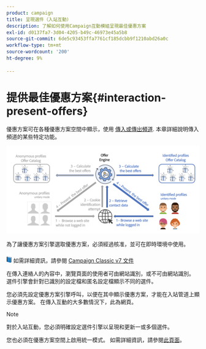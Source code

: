 ```yaml
---
product: campaign
title: 呈現選件（入站互動）
description: 了解如何使用Campaign互動模組呈現最佳優惠方案
exl-id: d0137fa7-3d04-4205-b49c-46973e45a5b8
source-git-commit: 6de5c93453ffa7761cf185dcbb9f1210abd26a0c
workflow-type: tm+mt
source-wordcount: '200'
ht-degree: 9%

---
```


# 提供最佳優惠方案{#interaction-present-offers}

優惠方案可在各種優惠方案空間中顯示，使用 [傳入或傳出頻道](interaction-architecture.md#interaction-types). 本章詳細說明傳入頻道的某些特定功能。

![](assets/inbound-interactions.png)

為了讓優惠方案引擎選取優惠方案，必須經過核准，並可在即時環境中使用。

![](../assets/do-not-localize/book.png) 如需詳細資訊，請參閱 [Campaign Classic v7 文件](https://experienceleague.adobe.com/docs/campaign-classic/using/managing-offers/managing-an-offer-catalog/approving-and-activating-an-offer.html?lang=en#approving-offer-content)

在傳入連絡人的內容中，瀏覽頁面的使用者可由網站識別，或不可由網站識別。 選件引擎會針對已識別的設定檔和匿名設定檔顯示不同的選件。

您必須先設定優惠方案引擎呼叫，以便在其中顯示優惠方案，才能在入站管道上顯示優惠方案。 在傳入互動的大多數情況下，此為網頁。

>[!NOTE]
>
>對於入站互動，您必須明確設定選件引擎以呈現和更新一或多個選件。
>
>您也必須在優惠方案空間上啟用統一模式。 如需詳細資訊，請參閱[此頁面](interaction-offer-spaces.md)。
